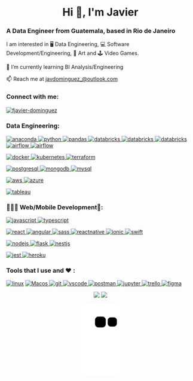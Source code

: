 <h1 align="center">Hi 👋, I'm Javier</h1>
<h3 align="left">A Data Engineer from Guatemala, based in Rio de Janeiro</h3>
<p align="left">I am interested in 🖥 Data Engineering, 💻 Software Development/Engineering, 🎨 Art and 🕹 Video Games.</p>
<p align="left">🌱  I’m currently learning BI Analysis/Engineering</p>
<p align="left">📫  Reach me at <a href="mailto:javdominguez_@outlook.com">javdominguez_@outlook.com</a></p>

<h3 align="left">Connect with me:</h3>
<p align="left">
<a href="https://linkedin.com/in/fjavier-dominguez" target="blank"><img align="center" src="https://img.shields.io/badge/LinkedIn-0077B5?style=for-the-badge&logo=linkedin&logoColor=white" alt="fjavier-dominguez" height="28" /></a>
</p>

<h3 align="left">Data Engineering:</h3>
<p align="left"> 
<a href="https://www.anaconda.com" target="_blank" rel="noreferrer"> <img src="https://img.shields.io/badge/Anaconda-%2344A833.svg?style=for-the-badge&logo=anaconda&logoColor=white" alt="anaconda" height="28"/> </a>
<a href="https://www.python.org" target="_blank"> <img src="https://img.shields.io/badge/python-3670A0?style=for-the-badge&logo=python&logoColor=ffdd54" alt="python" height="28"/> </a> 
<a href="https://pandas.pydata.org" target="_blank" rel="noreferrer"> <img src="https://img.shields.io/badge/pandas-%23150458.svg?style=for-the-badge&logo=pandas&logoColor=white" alt="pandas" height="28"/> </a>
<a href="https://numpy.org" target="_blank" rel="noreferrer"> <img src="https://img.shields.io/badge/numpy-%23013243.svg?style=for-the-badge&logo=numpy&logoColor=white" alt="databricks" height="28"/> </a>
<a href="https://plotly.com" target="_blank" rel="noreferrer"> <img src="https://img.shields.io/badge/Plotly-%233F4F75.svg?style=for-the-badge&logo=plotly&logoColor=white" alt="databricks" height="28"/> </a>
<a href="https://scikit-learn.org/stable/" target="_blank" rel="noreferrer"> <img src="https://img.shields.io/badge/scikit--learn-%23F7931E.svg?style=for-the-badge&logo=scikit-learn&logoColor=white" alt="databricks" height="28"/> </a>
<a href="https://airflow.apache.org" target="_blank" rel="noreferrer"> <img src="https://img.shields.io/badge/Apache%20Airflow-017CEE?style=for-the-badge&logo=Apache%20Airflow&logoColor=white" alt="airflow" height="28"/> </a>
<a href="https://www.databricks.com" target="_blank" rel="noreferrer"> <img src="https://img.shields.io/badge/Databricks-FF3621?style=for-the-badge&logo=Databricks&logoColor=white" alt="airflow" height="28"/> </a>
</p>
<p align="left"> 
<a href="https://www.docker.com/" target="_blank"> <img src="https://img.shields.io/badge/docker-%230db7ed.svg?style=for-the-badge&logo=docker&logoColor=white" alt="docker" height="28"/> </a>
<a href="https://kubernetes.io" target="_blank"> <img src="https://img.shields.io/badge/kubernetes-%23326ce5.svg?style=for-the-badge&logo=kubernetes&logoColor=white" alt="kubernetes" height="28"/> </a>
<a href="https://www.terraform.io" target="_blank"> <img src="https://img.shields.io/badge/terraform-%235835CC.svg?style=for-the-badge&logo=terraform&logoColor=white" alt="terraform" height="28"/> </a>
</p>
<p align="left"> 
<a href="https://www.postgresql.org" target="_blank"> <img src="https://img.shields.io/badge/PostgreSQL-316192?style=for-the-badge&logo=postgresql&logoColor=white" alt="postgresql" height="28"/> </a>  
<a href="https://www.mongodb.com/" target="_blank"> <img src="https://img.shields.io/badge/MongoDB-4EA94B?style=for-the-badge&logo=mongodb&logoColor=white" alt="mongodb" height="28"/> </a> 
<a href="https://www.mysql.com/" target="_blank" rel="noreferrer"> <img src="https://img.shields.io/badge/MySQL-00000F?style=for-the-badge&logo=mysql&logoColor=white" alt="mysql" height="28"/> </a> 
</p>
<p align="left"> 
<a href="https://aws.amazon.com" target="_blank" rel="noreferrer"> <img src="https://img.shields.io/badge/Amazon_AWS-FF9900?style=for-the-badge&logo=amazonaws&logoColor=white" alt="aws" height="28"/> </a> 
<a href="https://azure.microsoft.com/en-in/" target="_blank" rel="noreferrer"> <img src="https://img.shields.io/badge/Microsoft_Azure-0089D6?style=for-the-badge&logo=microsoft-azure&logoColor=white" alt="azure" height="28"/> </a> 
</p>
<p align="left">
<a href="https://www.tableau.com" target="_blank" rel="noreferrer"> <img src="https://img.shields.io/badge/Tableau-E97627?style=for-the-badge&logo=Tableau&logoColor=white" alt="tableau" height="28"/> </a>
</p>

<h3 align="left">🧑🏻‍💻 Web/Mobile Development📱:</h3>
<p align="left">  
<a href="https://developer.mozilla.org/en-US/docs/Web/JavaScript" target="_blank"> <img src="https://img.shields.io/badge/JavaScript-F7DF1E?style=for-the-badge&logo=javascript&logoColor=black" alt="javascript"  height="28"/> </a> 
<a href="https://www.typescriptlang.org/" target="_blank"> <img src="https://img.shields.io/badge/TypeScript-007ACC?style=for-the-badge&logo=typescript&logoColor=white" alt="typescript" height="28"/> </a> 
</p>
<p align="left"> 
<a href="https://reactjs.org/" target="_blank"> <img src="https://img.shields.io/badge/React-20232A?style=for-the-badge&logo=react&logoColor=61DAFB" alt="react"  height="28"/> </a> 
<a href="https://angular.io" target="_blank"> <img src="https://img.shields.io/badge/Angular-DD0031?style=for-the-badge&logo=angular&logoColor=white" alt="angular"  height="28"/> </a> 
<a href="https://sass-lang.com" target="_blank"> <img src="https://img.shields.io/badge/Sass-CC6699?style=for-the-badge&logo=sass&logoColor=white" alt="sass" height="28"/> </a>
<a href="https://reactnative.dev/" target="_blank"> <img src="https://img.shields.io/badge/React_Native-20232A?style=for-the-badge&logo=react&logoColor=61DAFB" alt="reactnative"  height="28"/> </a> 
<a href="https://ionicframework.com" target="_blank" rel="noreferrer"> <img src="https://img.shields.io/badge/Ionic-3880FF?style=for-the-badge&logo=ionic&logoColor=white" alt="ionic" height="28"/> </a>  
<a href="https://www.apple.com/swift/" target="_blank" rel="noreferrer"> <img src="https://img.shields.io/badge/Swift-FA7343?style=for-the-badge&logo=swift&logoColor=white" alt="swift" height="28"/> </a> 
</p>
<p align="left">  
<a href="https://nodejs.org" target="_blank"> <img src="https://img.shields.io/badge/Node.js-43853D?style=for-the-badge&logo=node.js&logoColor=white" alt="nodejs" height="28"/> </a>  
<a href="https://flask.palletsprojects.com/" target="_blank" rel="noreferrer"> <img src="https://img.shields.io/badge/Flask-000000?style=for-the-badge&logo=flask&logoColor=white" alt="flask" height="28"/> </a> 
<a href="https://nestjs.com" target="_blank" rel="noreferrer"> <img src="https://img.shields.io/badge/nestjs-%23E0234E.svg?style=for-the-badge&logo=nestjs&logoColor=white" alt="nestjs" height="28"/> </a> 
</p>
<p align="left">
<a href="https://jestjs.io" target="_blank"> <img src="https://img.shields.io/badge/Jest-323330?style=for-the-badge&logo=Jest&logoColor=white" alt="jest" height="28"/> </a>
<a href="https://heroku.com" target="_blank"> <img src="https://img.shields.io/badge/Heroku-430098?style=for-the-badge&logo=heroku&logoColor=white" alt="heroku" height="28"/> </a>
</p>

<h3 align="left">Tools that I use and ❤️ :</h3>
<p align="left"> 
<a href="https://www.linux.org/" target="_blank" rel="noreferrer"> <img src="https://img.shields.io/badge/Linux-FCC624?style=for-the-badge&logo=linux&logoColor=black" alt="linux" height="28" /></a> 
<a href="https://www.apple.com/macos/monterey/" target="_blank" rel="noreferrer"> <img src="https://img.shields.io/badge/mac%20os-000000?style=for-the-badge&logo=apple&logoColor=white" alt="Macos" height="28" /> </a> 
<a href="https://git-scm.com/" target="_blank"> <img src="https://img.shields.io/badge/GIT-E44C30?style=for-the-badge&logo=git&logoColor=white" alt="git" height="28"/> </a>   
<a href="https://code.visualstudio.com/" target="_blank"> <img src="https://img.shields.io/badge/Visual_Studio_Code-0078D4?style=for-the-badge&logo=visual%20studio%20code&logoColor=white" alt="vscode" height="28"/> </a>
<a href="https://www.postman.com" target="_blank"> <img src="https://img.shields.io/badge/Postman-FF6C37?style=for-the-badge&logo=postman&logoColor=white" alt="postman" height="28"/> </a> 
<a href="https://jupyter.org" target="_blank"> <img src="https://img.shields.io/badge/jupyter-%23FA0F00.svg?style=for-the-badge&logo=jupyter&logoColor=white" alt="jupyter" height="28"/> </a>
<a href="https://www.trello.com" target="_blank"> <img src="https://img.shields.io/badge/Trello-%23026AA7.svg?style=for-the-badge&logo=Trello&logoColor=white" alt="trello" height="28"/> </a>
<a href="https://www.figma.com/" target="_blank"> <img src="https://img.shields.io/badge/Figma-F24E1E?style=for-the-badge&logo=figma&logoColor=white" alt="figma" height="28"/> </a>
</p>

<p align="center">
<img height="160em" src="https://github-readme-stats.vercel.app/api?username=javi-domi&theme=onedark"/>
<img height="160em" src="https://github-readme-stats.vercel.app/api/top-langs/?username=javi-domi&layout=compact&langs_count=7&theme=onedark"/>
</p>
<p align="center">
<img src="https://github.com/javi-domi/javi-domi/blob/output/github-contribution-grid-snake.svg"/>
</p>

